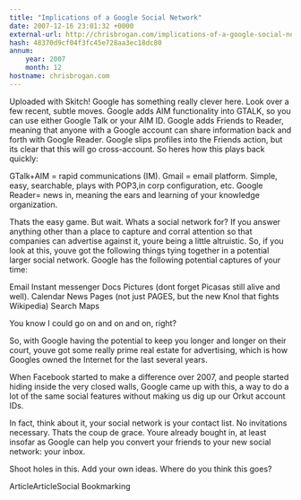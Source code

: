 ```yaml
---
title: "Implications of a Google Social Network"
date: 2007-12-16 23:01:32 +0000
external-url: http://chrisbrogan.com/implications-of-a-google-social-network/
hash: 48370d9cf04f3fc45e728aa3ec18dc80
annum:
    year: 2007
    month: 12
hostname: chrisbrogan.com
---
```


Uploaded with Skitch!
 Google has something really clever here. Look over a few recent, subtle moves. Google adds AIM functionality into GTALK, so you can use either Google Talk or your AIM ID. Google adds Friends to Reader, meaning that anyone with a Google account can share information back and forth with Google Reader. Google slips profiles into the Friends action, but its clear that this will go cross-account. So heres how this plays back quickly: 


GTalk+AIM = rapid communications (IM).
Gmail = email platform. Simple, easy, searchable, plays with POP3,in corp configuration, etc.
Google Reader= news in, meaning the ears and learning of your knowledge organization.

Thats the easy game. But wait. Whats a social network for? If you answer anything other than a place to capture and corral attention so that companies can advertise against it, youre being a little altruistic. So, if you look at this, youve got the following things tying together in a potential larger social network. Google has the following potential captures of your time: 


 Email
 Instant messenger
 Docs
 Pictures (dont forget Picasas still alive and well).
 Calendar
 News
 Pages (not just PAGES, but the new Knol that fights Wikipedia)
 Search
 Maps

You know I could go on and on and on, right? 

So, with Google having the potential to keep you longer and longer on their court, youve got some really prime real estate for advertising, which is how Googles owned the Internet for the last several years. 

When Facebook started to make a difference over 2007, and people started hiding inside the very closed walls, Google came up with this, a way to do a lot of the same social features without making us dig up our Orkut account IDs. 

In fact, think about it, your social network is your contact list. No invitations necessary. Thats the coup de grace. Youre already bought in, at least insofar as Google can help you convert your friends to your new social network: your inbox. 

Shoot holes in this. Add your own ideas. Where do you think this goes?

 ArticleArticleSocial Bookmarking
